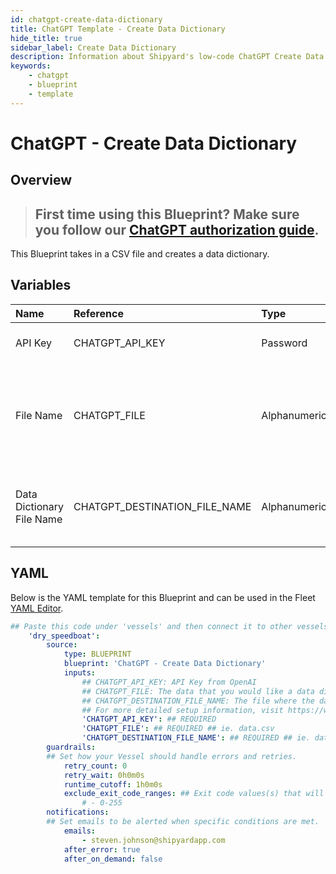 ```yaml
---
id: chatgpt-create-data-dictionary
title: ChatGPT Template - Create Data Dictionary
hide_title: true
sidebar_label: Create Data Dictionary
description: Information about Shipyard's low-code ChatGPT Create Data Dictionary blueprint. This Blueprint takes in a CSV file and creates a data dictionary. 
keywords:
    - chatgpt
    - blueprint
    - template
---
```


# ChatGPT - Create Data Dictionary

## Overview
> ## **First time using this Blueprint? Make sure you follow our [ChatGPT authorization guide](https://www.shipyardapp.com/docs/blueprint-library/chatgpt/chatgpt-authorization/)**.

This Blueprint takes in a CSV file and creates a data dictionary.

## Variables

| Name | Reference | Type | Required | Default | Options | Description |
|:-----|:----------|:-----|:---------|:--------|:--------|:------------|
| API Key | CHATGPT_API_KEY  | Password |:white_check_mark: | `-` | - | API Key from OpenAI |
| File Name | CHATGPT_FILE  | Alphanumeric |:white_check_mark: | `-` | - | The data that you would like a data dictionary created from in CSV form. |
| Data Dictionary File Name | CHATGPT_DESTINATION_FILE_NAME  | Alphanumeric |:white_check_mark: | `-` | - | The file where the data dictionary will be stored. |


## YAML
Below is the YAML template for this Blueprint and can be used in the Fleet [YAML Editor](../../reference/fleets/yaml-editor.md).
```yaml
## Paste this code under 'vessels' and then connect it to other vessels under 'connections'
    'dry_speedboat':
        source:
            type: BLUEPRINT
            blueprint: 'ChatGPT - Create Data Dictionary'
            inputs: 
                ## CHATGPT_API_KEY: API Key from OpenAI
                ## CHATGPT_FILE: The data that you would like a data dictionary created from in CSV form.
                ## CHATGPT_DESTINATION_FILE_NAME: The file where the data dictionary will be stored.
                ## For more detailed setup information, visit https://www.shipyardapp.com/docs/blueprint-library/chatgpt#create-data-dictionary-blueprint
                'CHATGPT_API_KEY': ## REQUIRED
                'CHATGPT_FILE': ## REQUIRED ## ie. data.csv
                'CHATGPT_DESTINATION_FILE_NAME': ## REQUIRED ## ie. data_dictionary.txt
        guardrails:
        ## Set how your Vessel should handle errors and retries.
            retry_count: 0
            retry_wait: 0h0m0s
            runtime_cutoff: 1h0m0s
            exclude_exit_code_ranges: ## Exit code values(s) that will not be retried if encountered during a Voyage.
                # - 0-255
        notifications: 
        ## Set emails to be alerted when specific conditions are met.
            emails:
                - steven.johnson@shipyardapp.com
            after_error: true
            after_on_demand: false
```
